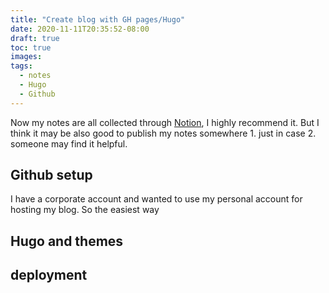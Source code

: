 ```yaml
---
title: "Create blog with GH pages/Hugo"
date: 2020-11-11T20:35:52-08:00
draft: true
toc: true
images:
tags:
  - notes
  - Hugo
  - Github
---
```

Now my notes are all collected through [Notion](http://notion.so/), I highly recommend it.  But I think it may be also good to publish my notes somewhere 1. just in case 2. someone may find it helpful.

## Github setup
I have a corporate account and wanted to use my personal account for hosting my blog.  So the easiest way

## Hugo and themes
## deployment